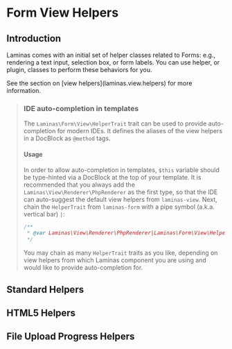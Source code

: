 # Form View Helpers

## Introduction

Laminas comes with an initial set of helper classes related to Forms: e.g., rendering a text
input, selection box, or form labels. You can use helper, or plugin, classes to perform these
behaviors for you.

See the section on \[view helpers\](laminas.view.helpers) for more information.

> ### IDE auto-completion in templates
>
> The `Laminas\Form\View\HelperTrait` trait can be used to provide auto-completion
> for modern IDEs. It defines the aliases of the view helpers in a DocBlock as
> `@method` tags.
>
> #### Usage
>
> In order to allow auto-completion in templates, `$this` variable should be
> type-hinted via a DocBlock at the top of your template. It is recommended that
> you always add the `Laminas\View\Renderer\PhpRenderer` as the first type, so that
> the IDE can auto-suggest the default view helpers from `laminas-view`. Next,
> chain the `HelperTrait` from `laminas-form` with a pipe symbol (a.k.a. vertical
> bar) `|`:
> ```php
> /**
>  * @var Laminas\View\Renderer\PhpRenderer|Laminas\Form\View\HelperTrait $this
>  */
> ```
>
> You may chain as many `HelperTrait` traits as you like, depending on view
> helpers from which Laminas component you are using and would like to
> provide auto-completion for.

## Standard Helpers

## HTML5 Helpers

## File Upload Progress Helpers
